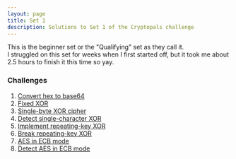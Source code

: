```yaml
---
layout: page
title: Set 1
description: Solutions to Set 1 of the Cryptopals challenge
---
```


This is the beginner set or the "Qualifying" set as they call it.  
I struggled on this set for weeks when I first started off, but it took me about 2.5 hours to finish it this time so yay.  
### Challenges
1. [Convert hex to base64](S1_C1.md)
2. [Fixed XOR](S1_C2.md)
3. [Single-byte XOR cipher](S1_C3.md)
4. [Detect single-character XOR](S1_C4.md)
5. [Implement repeating-key XOR](S1_C5.md)
6. [Break repeating-key XOR](S1_C6.md)
7. [AES in ECB mode](S1_C7.md)
8. [Detect AES in ECB mode](S1_C8.md)
